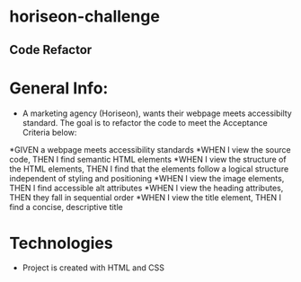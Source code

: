 # horiseon-challenge
## Code Refactor

# General Info:
* A marketing agency (Horiseon), wants their webpage meets accessibilty standard. The goal is to refactor the code to meet the Acceptance Criteria below:

*GIVEN a webpage meets accessibility standards
*WHEN I view the source code, THEN I find semantic HTML elements
*WHEN I view the structure of the HTML elements, THEN I find that the elements follow a logical structure independent of styling and positioning
*WHEN I view the image elements, THEN I find accessible alt attributes
*WHEN I view the heading attributes, THEN they fall in sequential order
*WHEN I view the title element, THEN I find a concise, descriptive title



# Technologies
* Project is created with HTML and CSS
